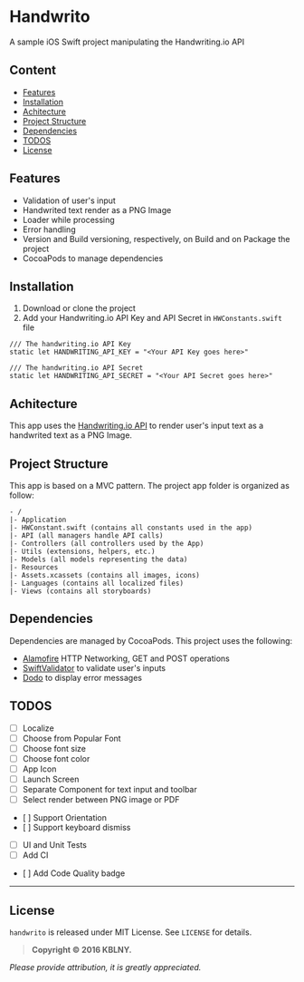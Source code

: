 # Handwrito
A sample iOS Swift project manipulating the Handwriting.io API

## Content
- [Features](#features)
- [Installation](#installation)
- [Achitecture](#achitecture)
- [Project Structure](#project-structure)
- [Dependencies](#dependencies)
- [TODOS](#todos)
- [License](#license)


## Features
- Validation of user's input
- Handwrited text render as a PNG Image
- Loader while processing
- Error handling
- Version and Build versioning, respectively, on Build and on Package the project  
- CocoaPods to manage dependencies

## Installation
1. Download or clone the project
2. Add your Handwriting.io API Key and API Secret in `HWConstants.swift` file
```
/// The handwriting.io API Key
static let HANDWRITING_API_KEY = "<Your API Key goes here>"

/// The handwriting.io API Secret
static let HANDWRITING_API_SECRET = "<Your API Secret goes here>"
```

## Achitecture
This app uses the [Handwriting.io API](https://handwriting.io/) to render user's input text as a handwrited text as a PNG Image.

## Project Structure
This app is based on a MVC pattern. The project app folder is organized as follow:
```
- /
|- Application
|- HWConstant.swift (contains all constants used in the app)
|- API (all managers handle API calls)
|- Controllers (all controllers used by the App)
|- Utils (extensions, helpers, etc.)
|- Models (all models representing the data)
|- Resources
|- Assets.xcassets (contains all images, icons)
|- Languages (contains all localized files)
|- Views (contains all storyboards)
```

## Dependencies
Dependencies are managed by CocoaPods. This project uses the following:
- [Alamofire](https://github.com/Alamofire/Alamofire) HTTP Networking, GET and POST operations
- [SwiftValidator](https://github.com/jpotts18/SwiftValidator) to validate user's inputs
- [Dodo](https://github.com/marketplacer/Dodo) to display error messages

## TODOS
- [ ] Localize
- [ ] Choose from Popular Font
- [ ] Choose font size
- [ ] Choose font color
- [ ] App Icon
- [ ] Launch Screen
- [ ] Separate Component for text input and toolbar
- [ ] Select render between PNG image or PDF
- [ ] Support Orientation
- [ ] Support keyboard dismiss
- [ ] UI and Unit Tests
- [ ] Add CI
- [ ] Add Code Quality badge

---

## License
`handwrito` is released under MIT License. See `LICENSE` for details.

>**Copyright &copy; 2016 KBLNY.**

*Please provide attribution, it is greatly appreciated.*
